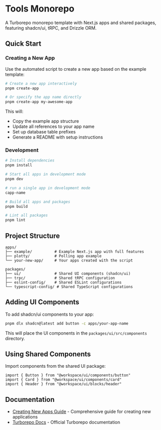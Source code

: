 # Tools Monorepo

A Turborepo monorepo template with Next.js apps and shared packages, featuring shadcn/ui, tRPC, and Drizzle ORM.

## Quick Start

### Creating a New App

Use the automated script to create a new app based on the example template:

```bash
# Create a new app interactively
pnpm create-app

# Or specify the app name directly
pnpm create-app my-awesome-app
```

This will:
- Copy the example app structure
- Update all references to your app name
- Set up database table prefixes
- Generate a README with setup instructions

### Development

```bash
# Install dependencies
pnpm install

# Start all apps in development mode
pnpm dev

# run a single app in development mode
capp-name

# Build all apps and packages
pnpm build

# Lint all packages
pnpm lint
```

## Project Structure

```
apps/
├── example/          # Example Next.js app with full features
├── plotty/           # Polling app example
└── your-new-app/     # Your apps created with the script

packages/
├── ui/               # Shared UI components (shadcn/ui)
├── trpc/             # Shared tRPC configuration
├── eslint-config/    # Shared ESLint configurations
└── typescript-config/ # Shared TypeScript configurations
```

## Adding UI Components

To add shadcn/ui components to your app:

```bash
pnpm dlx shadcn@latest add button -c apps/your-app-name
```

This will place the UI components in the `packages/ui/src/components` directory.

## Using Shared Components

Import components from the shared UI package:

```tsx
import { Button } from "@workspace/ui/components/button"
import { Card } from "@workspace/ui/components/card"
import { Header } from "@workspace/ui/blocks/header"
```

## Documentation

- [Creating New Apps Guide](docs/creating-new-apps.md) - Comprehensive guide for creating new applications
- [Turborepo Docs](https://turbo.build/repo/docs) - Official Turborepo documentation
